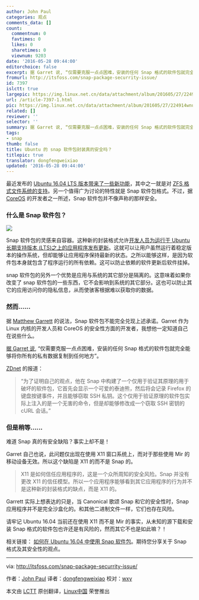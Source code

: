 ```yaml
---
author: John Paul
categories: 观点
comments_data: []
count:
  commentnum: 0
  favtimes: 0
  likes: 0
  sharetimes: 0
  viewnum: 9203
date: '2016-05-28 09:44:00'
editorchoice: false
excerpt: 据 Garret 说, “仅需要克服一点点困难，安装的任何 Snap 格式的软件包就完全能够将你所有的私有数据复制到任何地方”。
fromurl: http://itsfoss.com/snap-package-securrity-issue/
id: 7397
islctt: true
largepic: https://img.linux.net.cn/data/attachment/album/201605/27/224914wnuyjwu11urdnssy.jpg
url: /article-7397-1.html
pic: https://img.linux.net.cn/data/attachment/album/201605/27/224914wnuyjwu11urdnssy.jpg.thumb.jpg
related: []
reviewer: ''
selector: ''
summary: 据 Garret 说, “仅需要克服一点点困难，安装的任何 Snap 格式的软件包就完全能够将你所有的私有数据复制到任何地方”。
tags:
- snap
thumb: false
title: Ubuntu 的 snap 软件包封装真的安全吗？
titlepic: true
translator: dongfengweixiao
updated: '2016-05-28 09:44:00'
---
```


最近发布的 [Ubuntu 16.04 LTS 版本带来了一些新功能](http://itsfoss.com/features-ubuntu-1604/)，其中之一就是对 [ZFS 格式文件系统的支持](http://itsfoss.com/oracle-canonical-lawsuit/)。另一个值得广为讨论的特性就是 Snap 软件包格式。不过，据 [CoreOS](https://en.wikipedia.org/wiki/CoreOS) 的开发者之一所述，Snap 软件包并不像声称的那样安全。


### 什么是 Snap 软件包？


![](/data/attachment/album/201605/27/224914wnuyjwu11urdnssy.jpg)


Snap 软件包的灵感来自容器。这种新的封装格式允许[开发人员为运行于 Ubuntu 长期支持版本 (LTS)之上的应用程序发布更新](https://insights.ubuntu.com/2016/04/13/snaps-for-classic-ubuntu/)。这就可以让用户虽然运行着稳定版本的操作系统，但却能够让应用程序保持最新的状态。之所以能够这样，是因为软件包本身就包含了程序运行的所有依赖。这可以防止依赖的软件更新后软件挂掉。


snap 软件包的另外一个优势是应用与系统的其它部分是隔离的。这意味着如果你改变了 snap 软件包的一些东西，它不会影响到系统的其它部分。这也可以防止其它的应用访问你的隐私信息，从而使骇客根据难以获取你的数据。


### 然而……


据 [Matthew Garrett](https://mjg59.dreamwidth.org/l) 的说法，Snap 软件包不能完全兑现上述承诺。Garret 作为 Linux 内核的开发人员和 CoreOS 的安全性方面的开发者，我想他一定知道自己在说些什么。


[据 Garret 说](https://mjg59.dreamwidth.org/42320.html), “仅需要克服一点点困难，安装的任何 Snap 格式的软件包就完全能够将你所有的私有数据复制到任何地方”。


[ZDnet](http://www.zdnet.com/article/linux-expert-matthew-garrett-ubuntu-16-04s-new-snap-format-is-a-security-risk/) 的报道：



> 
> “为了证明自己的观点，他在 Snap 中构建了一个仅用于验证其原理的用于破坏的软件包，它首先会显示一个可爱的泰迪熊，然后将会记录 Firefox 的键盘按键事件，并且能够窃取 SSH 私钥。这个仅用于验证原理的软件包实际上注入的是一个无害的命令，但是却能够修改成一个窃取 SSH 密钥的 cURL 会话。”
> 
> 
> 


### 但是稍等……


难道 Snap 真的有安全缺陷？事实上却不是！


Garret 自己也说，此问题仅出现在使用 X11 窗口系统上，而对于那些使用 Mir 的移动设备无效。所以这个缺陷是 X11 的而不是 Snap 的。



> 
> X11 是如何信任应用程序的，这是一个众所周知的安全风险。Snap 并没有更改 X11 的信任模型。所以一个应用程序能够看到其它应用程序的行为并不是这种新的封装格式的缺点，而是 X11 的。
> 
> 
> 


Garrett 实际上想表达的只是，当 Canonical 歌颂 Snap 和它的安全性时，Snap 应用程序并不是完全沙盒化的。和其他二进制文件一样，它们也存在风险。


请牢记 Ubuntu 16.04 当前还在使用 X11 而不是 Mir 的事实，从未知的源下载和安装 Snap 格式的软件包也许还是有风险的，然而其它不也是如此嘛？！


相关链接： [如何在 Ubuntu 16.04 中使用 Snap 软件包](http://itsfoss.com/use-snap-packages-ubuntu-16-04/)。期待您分享关于 Snap 格式及其安全性的观点。




---


via: <http://itsfoss.com/snap-package-securrity-issue/> 


作者：[John Paul](http://itsfoss.com/author/john/) 译者：[dongfengweixiao](https://github.com/dongfengweixiao) 校对：[wxy](https://github.com/wxy)


本文由 [LCTT](https://github.com/LCTT/TranslateProject) 原创翻译，[Linux中国](https://linux.cn/) 荣誉推出